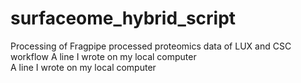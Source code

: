 # surfaceome_hybrid_script
Processing of Fragpipe processed proteomics data of LUX and CSC workflow
A line I wrote on my local computer  
A line I wrote on my local computer  
